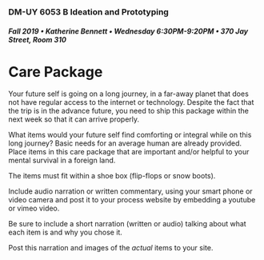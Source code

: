 ### DM-UY 6053 B Ideation and Prototyping
##### Fall 2019 • Katherine Bennett • Wednesday 6:30PM-9:20PM • 370 Jay Street, Room 310

# Care Package

Your future self is going on a long journey, in a far-away planet that does not have regular access to the internet or technology. Despite the fact that the trip is in the advance future, you need to ship this package within the next week so that it can arrive properly.

What items would your future self find comforting or integral while on this long journey? Basic needs for an average human are already provided. Place items in this care package that are important and/or helpful to your mental survival in a foreign land.

The items must fit within a shoe box (flip-flops or snow boots). 

Include audio narration or written commentary, using your smart phone or video camera and post it to your process website by embedding a youtube or vimeo video.

Be sure to include a short narration (written or audio) talking about what each item is and why you chose it.

Post this narration and images of the *actual* items to your site.